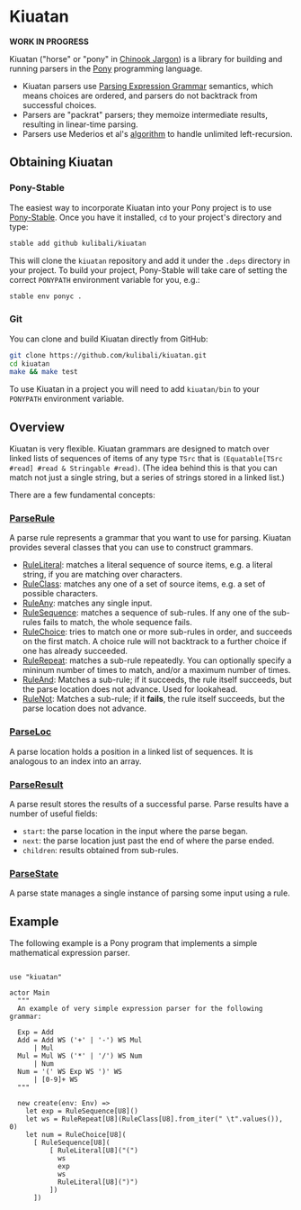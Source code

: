 # Kiuatan

**WORK IN PROGRESS**

Kiuatan ("horse" or "pony" in [Chinook Jargon](https://en.wikipedia.org/wiki/Chinook_Jargon#Chinook_Jargon_words_used_by_English-language_speakers)) is a library for building and running parsers in the [Pony](https://www.ponylang.org) programming language.

- Kiuatan parsers use [Parsing Expression Grammar](https://en.wikipedia.org/wiki/Parsing_expression_grammar) semantics, which means choices are ordered, and parsers do not backtrack from successful choices.
- Parsers are "packrat" parsers; they memoize intermediate results, resulting in linear-time parsing.
- Parsers use Mederios et al's [algorithm](https://arxiv.org/abs/1207.0443) to handle unlimited left-recursion.

## Obtaining Kiuatan

### Pony-Stable

The easiest way to incorporate Kiuatan into your Pony project is to use [Pony-Stable](https://github.com/ponylang/pony-stable).  Once you have it installed, `cd` to your project's directory and type:

```bash
stable add github kulibali/kiuatan
```

This will clone the `kiuatan` repository and add it under the `.deps` directory in your project.  To build your project, Pony-Stable will take care of setting the correct `PONYPATH` environment variable for you, e.g.:

```bash
stable env ponyc .
```

### Git

You can clone and build Kiuatan directly from GitHub:

```bash
git clone https://github.com/kulibali/kiuatan.git
cd kiuatan
make && make test
```

To use Kiuatan in a project you will need to add `kiuatan/bin` to your `PONYPATH` environment variable.

## Overview

Kiuatan is very flexible. Kiuatan grammars are designed to match over linked lists of sequences of items of any type `TSrc` that is `(Equatable[TSrc #read] #read & Stringable #read)`.  (The idea behind this is that you can match not just a single string, but a series of strings stored in a linked list.)

There are a few fundamental concepts:

### [ParseRule](http://kulibali.github.io/kiuatan/kiuatan-ParseRule/)

A parse rule represents a grammar that you want to use for parsing. Kiuatan provides several classes that you can use to construct grammars.

- [RuleLiteral](http://kulibali.github.io/kiuatan/kiuatan-RuleLiteral/): matches a literal sequence of source items, e.g. a literal string, if you are matching over characters.
- [RuleClass](http://kulibali.github.io/kiuatan/kiuatan-RuleClass/): matches any one of a set of source items, e.g. a set of possible characters.
- [RuleAny](http://kulibali.github.io/kiuatan/kiuatan-RuleAny/): matches any single input.
- [RuleSequence](http://kulibali.github.io/kiuatan/kiuatan-RuleSequence/): matches a sequence of sub-rules.  If any one of the sub-rules fails to match, the whole sequence fails.
- [RuleChoice](http://kulibali.github.io/kiuatan/kiuatan-RuleChoice/): tries to match one or more sub-rules in order, and succeeds on the first match.  A choice rule will not backtrack to a further choice if one has already succeeded.
- [RuleRepeat](http://kulibali.github.io/kiuatan/kiuatan-RuleRepeat/): matches a sub-rule repeatedly.  You can optionally specify a mininum number of times to match, and/or a maximum number of times.
- [RuleAnd](http://kulibali.github.io/kiuatan/kiuatan-RuleAnd/): Matches a sub-rule; if it succeeds, the rule itself succeeds, but the parse location does not advance.  Used for lookahead.
- [RuleNot](http://kulibali.github.io/kiuatan/kiuatan-RuleNot/): Matches a sub-rule; if it **fails**, the rule itself succeeds, but the parse location does not advance.

### [ParseLoc](http://kulibali.github.io/kiuatan/kiuatan-ParseLoc/)

A parse location holds a position in a linked list of sequences.  It is analogous to an index into an array.

### [ParseResult](http://kulibali.github.io/kiuatan/kiuatan-ParseResult/)

A parse result stores the results of a successful parse.  Parse results have a number of useful fields:

- `start`: the parse location in the input where the parse began.
- `next`: the parse location just past the end of where the parse ended.
- `children`: results obtained from sub-rules.

### [ParseState]()

A parse state manages a single instance of parsing some input using a rule.

## Example

The following example is a Pony program that implements a simple mathematical expression parser.

```pony

use "kiuatan"

actor Main
  """
  An example of very simple expression parser for the following grammar:

  Exp = Add
  Add = Add WS ('+' | '-') WS Mul
      | Mul
  Mul = Mul WS ('*' | '/') WS Num
      | Num
  Num = '(' WS Exp WS ')' WS
      | [0-9]+ WS
  """

  new create(env: Env) =>
    let exp = RuleSequence[U8]()
    let ws = RuleRepeat[U8](RuleClass[U8].from_iter(" \t".values()), 0)
    let num = RuleChoice[U8](
      [ RuleSequence[U8](
          [ RuleLiteral[U8]("(")
            ws
            exp
            ws
            RuleLiteral[U8](")")
          ])
      ])

```


